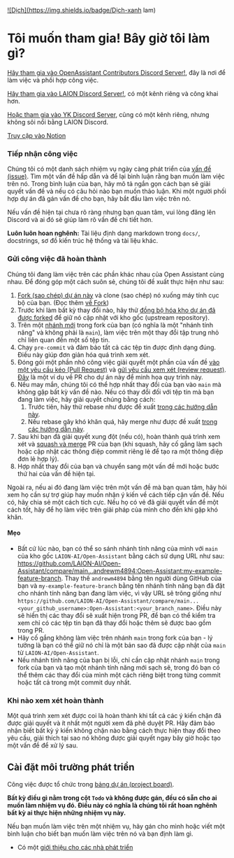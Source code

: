 <a href="https://github-com.translate.goog/LAION-AI/Open-Assistant/blob/main/CONTRIBUTING.md?_x_tr_sl=auto&_x_tr_tl=en&_x_tr_hl=vi&_x_tr_pto=wapp">![Dịch](https://img.shields.io/badge/Dịch-xanh lam)</a>

# Tôi muốn tham gia! Bây giờ tôi làm gì?

[Hãy tham gia vào OpenAssistant Contributors Discord Server!](https://ykilcher.com/open-assistant-discord), đây là nơi để làm việc và phối hợp công việc.

[Hãy tham gia vào LAION Discord Server!](https://discord.com/invite/mVcgxMPD7e), có một kênh riêng và công khai hơn.

[Hoặc tham gia vào YK Discord Server](https://ykilcher.com/discord), cũng có một kênh riêng, nhưng không sôi nổi bằng LAION Discord.

[Truy cập vào Notion](https://ykilcher.com/open-assistant)

### Tiếp nhận công việc

Chúng tôi có một danh sách nhiệm vụ ngày càng phát triển của [vấn đề (issue)](https://github.com/LAION-AI/Open-Assistant/issues). Tìm một vấn đề hấp dẫn và để lại bình luận rằng bạn muốn làm việc trên nó. Trong bình luận của bạn, hãy mô tả ngắn gọn cách bạn sẽ giải quyết vấn đề và nếu có câu hỏi nào bạn muốn thảo luận. Khi một người phối hợp dự án đã gán vấn đề cho bạn, hãy bắt đầu làm việc trên nó.

Nếu vấn đề hiện tại chưa rõ ràng nhưng bạn quan tâm, vui lòng đăng lên Discord và ai đó sẽ giúp làm rõ vấn đề chi tiết hơn.

**Luôn luôn hoan nghênh:** Tài liệu định dạng markdown trong `docs/`, docstrings, sơ đồ kiến trúc hệ thống và tài liệu khác.

### Gửi công việc đã hoàn thành

Chúng tôi đang làm việc trên các phần khác nhau của Open Assistant cùng nhau. Để đóng góp một cách suôn sẻ, chúng tôi đề xuất thực hiện như sau:

1. [Fork (sao chép) dự án này](https://docs.github.com/en/get-started/quickstart/fork-a-repo) và clone (sao chép) nó xuống máy tính cục bộ của bạn. (Đọc thêm [về Fork](https://docs.github.com/en/pull-requests/collaborating-with-pull-requests/working-with-forks/about-forks))
2. Trước khi làm bất kỳ thay đổi nào, hãy thử [đồng bộ hóa kho dự án đã được forked](https://docs.github.com/en/pull-requests/collaborating-with-pull-requests/working-with-forks/syncing-a-fork) để giữ nó cập nhật với kho gốc (upstream repository).
3. Trên một [nhánh mới](https://docs.github.com/en/pull-requests/collaborating-with-pull-requests/proposing-changes-to-your-work-with-pull-requests/creating-and-deleting-branches-within-your-repository) trong fork của bạn (có nghĩa là một "nhánh tính năng" và không phải là `main`), làm việc trên một thay đổi tập trung nhỏ chỉ liên quan đến một số tệp tin.
4. Chạy `pre-commit` và đảm bảo tất cả các tệp tin được định dạng đúng. Điều này giúp đơn giản hóa quá trình xem xét.
5. Đóng gói một phần nhỏ công việc giải quyết một phần của vấn đề [vào một yêu cầu kéo (Pull Request)](https://docs.github.com/en/pull-requests/collaborating-with-pull-requests/proposing-changes-to-your-work-with-pull-requests/creating-a-pull-request-from-a-fork) và [gửi yêu cầu xem xét (review request)](https://docs.github.com/en/pull-requests/collaborating-with-pull-requests/proposing-changes-to-your-work-with-pull-requests/requesting-a-pull-request-review). [Đây](https://github.com/LAION-AI/Open-Assistant/pull/658) là một ví dụ về PR cho dự án này để minh họa quy trình này.
6. Nếu may mắn, chúng tôi có thể hợp nhất thay đổi của bạn vào `main` mà không gặp bất kỳ vấn đề nào. Nếu có thay đổi đối với tệp tin mà bạn đang làm việc, hãy giải quyết chúng bằng cách:
   1. Trước tiên, hãy thử rebase như được đề xuất [trong các hướng dẫn này](https://timwise.co.uk/2019/10/14/merge-vs-rebase/#should-you-rebase).
   2. Nếu rebase gây khó khăn quá, hãy merge như được đề xuất [trong các hướng dẫn này](https://timwise.co.uk/2019/10/14/merge-vs-rebase/#should-you-merge).
7. Sau khi bạn đã giải quyết xung đột (nếu có), hoàn thành quá trình xem xét và [squash và merge](https://docs.github.com/en/pull-requests/collaborating-with-pull-requests/incorporating-changes-from-a-pull-request/about-pull-request-merges#squash-and-merge-your-commits) PR của bạn (khi squash, hãy cố gắng làm sạch hoặc cập nhật các thông điệp commit riêng lẻ để tạo ra một thông điệp đơn lẻ hợp lý).
8. Hợp nhất thay đổi của bạn và chuyển sang một vấn đề mới hoặc bước thứ hai của vấn đề hiện tại.

Ngoài ra, nếu ai đó đang làm việc trên một vấn đề mà bạn quan tâm, hãy hỏi xem họ cần sự trợ giúp hay muốn nhận ý kiến về cách tiếp cận vấn đề. Nếu có, hãy chia sẻ một cách tích cực. Nếu họ có vẻ đã giải quyết vấn đề một cách tốt, hãy để họ làm việc trên giải pháp của mình cho đến khi gặp khó khăn.

#### Mẹo

- Bất cứ lúc nào, bạn có thể so sánh nhánh tính năng của mình với `main` của kho gốc `LAION-AI/Open-Assistant` bằng cách sử dụng URL như sau: https://github.com/LAION-AI/Open-Assistant/compare/main...andrewm4894:Open-Assistant:my-example-feature-branch. Thay thế `andrewm4894` bằng tên người dùng GitHub của bạn và `my-example-feature-branch` bằng tên nhánh tính năng bạn đã đặt cho nhánh tính năng bạn đang làm việc, vì vậy URL sẽ trông giống như `https://github.com/LAION-AI/Open-Assistant/compare/main...<your_github_username>:Open-Assistant:<your_branch_name>`. Điều này sẽ hiển thị các thay đổi sẽ xuất hiện trong PR, để bạn có thể kiểm tra xem chỉ có các tệp tin bạn đã thay đổi hoặc thêm sẽ được bao gồm trong PR.
- Hãy cố gắng không làm việc trên nhánh `main` trong fork của bạn - lý tưởng là bạn có thể giữ nó chỉ là một bản sao đã được cập nhật của `main` từ `LAION-AI/Open-Assistant`.
- Nếu nhánh tính năng của bạn bị lỗi, chỉ cần cập nhật nhánh `main` trong fork của bạn và tạo một nhánh tính năng mới sạch sẽ, trong đó bạn có thể thêm các thay đổi của mình một cách riêng biệt trong từng commit hoặc tất cả trong một commit duy nhất.

### Khi nào xem xét hoàn thành

Một quá trình xem xét được coi là hoàn thành khi tất cả các ý kiến chặn đã được giải quyết và ít nhất một người xem đã phê duyệt PR. Hãy đảm bảo nhận biết bất kỳ ý kiến không chặn nào bằng cách thực hiện thay đổi theo yêu cầu, giải thích tại sao nó không được giải quyết ngay bây giờ hoặc tạo một vấn đề để xử lý sau.

## Cài đặt môi trường phát triển

Công việc được tổ chức trong [bảng dự án (project board)](https://github.com/orgs/LAION-AI/projects/3).

**Bất kỳ điều gì nằm trong cột `Todo` và không được gán, đều có sẵn cho ai muốn làm nhiệm vụ đó. Điều này có nghĩa là chúng tôi rất hoan nghênh bất kỳ ai thực hiện những nhiệm vụ này.**

Nếu bạn muốn làm việc trên một nhiệm vụ, hãy gán cho mình hoặc viết một bình luận cho biết bạn muốn làm việc trên nó và bạn định làm gì.

- Có một [giới thiệu cho các nhà phát triển](https://github-com.translate.goog/LAION-AI/Open-Assistant/blob/main/docs/DEVELOPER_INTRODUCTION.md?_x_tr_sl=auto&_x_tr_tl=en&_x_tr_hl=vi&_x_tr_pto=wapp)
